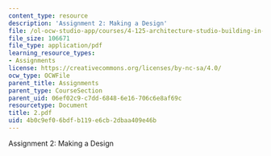 ```yaml
---
content_type: resource
description: 'Assignment 2: Making a Design'
file: /ol-ocw-studio-app/courses/4-125-architecture-studio-building-in-landscapes-fall-2002/4b0c9ef06bdfb119e6cb2dbaa409e46b_2.pdf
file_size: 106671
file_type: application/pdf
learning_resource_types:
- Assignments
license: https://creativecommons.org/licenses/by-nc-sa/4.0/
ocw_type: OCWFile
parent_title: Assignments
parent_type: CourseSection
parent_uid: 06ef02c9-c7dd-6848-6e16-706c6e8af69c
resourcetype: Document
title: 2.pdf
uid: 4b0c9ef0-6bdf-b119-e6cb-2dbaa409e46b
---
```

Assignment 2: Making a Design